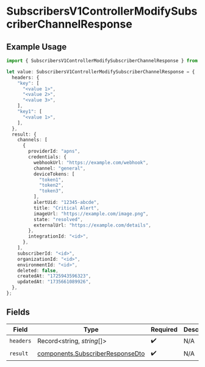# SubscribersV1ControllerModifySubscriberChannelResponse

## Example Usage

```typescript
import { SubscribersV1ControllerModifySubscriberChannelResponse } from "@novu/api/models/operations";

let value: SubscribersV1ControllerModifySubscriberChannelResponse = {
  headers: {
    "key": [
      "<value 1>",
      "<value 2>",
      "<value 3>",
    ],
    "key1": [
      "<value 1>",
    ],
  },
  result: {
    channels: [
      {
        providerId: "apns",
        credentials: {
          webhookUrl: "https://example.com/webhook",
          channel: "general",
          deviceTokens: [
            "token1",
            "token2",
            "token3",
          ],
          alertUid: "12345-abcde",
          title: "Critical Alert",
          imageUrl: "https://example.com/image.png",
          state: "resolved",
          externalUrl: "https://example.com/details",
        },
        integrationId: "<id>",
      },
    ],
    subscriberId: "<id>",
    organizationId: "<id>",
    environmentId: "<id>",
    deleted: false,
    createdAt: "1725943596323",
    updatedAt: "1735661089926",
  },
};
```

## Fields

| Field                                                                                | Type                                                                                 | Required                                                                             | Description                                                                          |
| ------------------------------------------------------------------------------------ | ------------------------------------------------------------------------------------ | ------------------------------------------------------------------------------------ | ------------------------------------------------------------------------------------ |
| `headers`                                                                            | Record<string, *string*[]>                                                           | :heavy_check_mark:                                                                   | N/A                                                                                  |
| `result`                                                                             | [components.SubscriberResponseDto](../../models/components/subscriberresponsedto.md) | :heavy_check_mark:                                                                   | N/A                                                                                  |